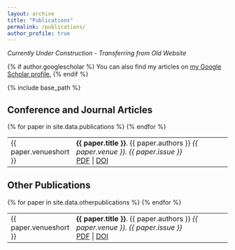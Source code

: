 ```yaml
---
layout: archive
title: "Publications"
permalink: /publications/
author_profile: true
---
```


_Currently Under Construction - Transferring from Old Website_

{% if author.googlescholar %}
  You can also find my articles on <u><a href="{{author.googlescholar}}">my Google Scholar profile</a>.</u>
{% endif %}

{% include base_path %}


<div class="bibliography" reversed="reversed"><span><style>
table, th, td {
  border: 0px;
  border-collapse: collapse;
}
</style>

<h2>Conference and Journal Articles</h2>

<table style="width:100%" cellpadding="0" border="0">
{% for paper in site.data.publications %}
  <tr><td width="120" valign="top">{{ paper.venueshort }}</td>
  <td><strong>{{ paper.title }}</strong>. {{ paper.authors }} <em>{{ paper.venue }}. {{ paper.issue }}</em><br>
  <a href="{{ paper.paperul }}">PDF</a> | <a href="{{ paper.doi }}">DOI</a></td></tr>
{% endfor %}

</table>

<h2>Other Publications</h2>

<table style="width:100%" cellpadding="0" border="0">
{% for paper in site.data.otherpublications %}
  <tr><td width="120" valign="top">{{ paper.venueshort }}</td>
  <td><strong>{{ paper.title }}</strong>. {{ paper.authors }} <em>{{ paper.venue }}. {{ paper.issue }}</em><br>
  <a href="{{ paper.paperul }}">PDF</a> | <a href="{{ paper.doi }}">DOI</a></td></tr>
{% endfor %}

</table>